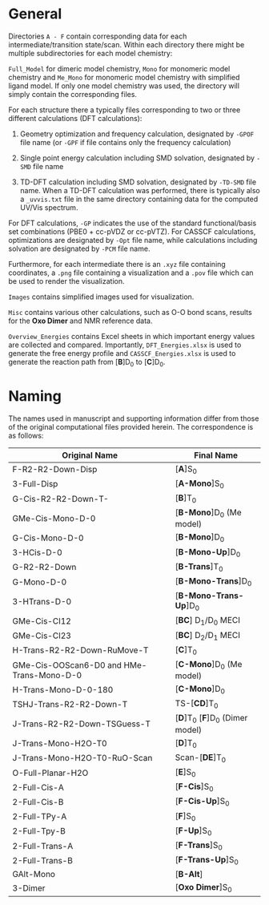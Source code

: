 # General

Directories `A - F` contain corresponding data for each intermediate/transition state/scan. Within each directory there might be multiple subdirectories for each model chemistry:

`Full_Model` for dimeric model chemistry, `Mono` for monomeric model chemistry and `Me_Mono` for monomeric model chemistry with simplified ligand model. If only one model chemistry was used, the directory will simply contain the corresponding files.

For each structure there a typically files corresponding to two or three different calculations (DFT calculations):

1. Geometry optimization and frequency calculation, designated by `-GPOF` file name (or `-GPF` if file contains only the frequency calculation)

2. Single point energy calculation including SMD solvation, designated by `-SMD` file name

3. TD-DFT calculation including SMD solvation, designated by `-TD-SMD` file name. When a TD-DFT calculation was performed, there is typically also a `_uvvis.txt` file in the same directory containing data for the computed UV/Vis spectrum.

For DFT calculations, `-GP` indicates the use of the standard functional/basis set combinations (PBE0 + cc-pVDZ or cc-pVTZ). For CASSCF calculations, optimizations are designated by `-Opt` file name, while calculations including solvation are designated by `-PCM` file name.

Furthermore, for each intermediate there is an `.xyz` file containing coordinates, a `.png` file containing a visualization and a `.pov` file which can be used to render the visualization.

`Images` contains simplified images used for visualization.

`Misc` contains various other calculations, such as O-O bond scans, results for the **Oxo Dimer** and NMR reference data.

`Overview_Energies` contains Excel sheets in which important energy values are collected and compared. Importantly, `DFT_Energies.xlsx` is used to generate the free energy profile and `CASSCF_Energies.xlsx` is used to generate the reaction path from [**B**]D<sub>0</sub> to [**C**]D<sub>0</sub>.

# Naming

The names used in manuscript and supporting information differ from those of the original computational files provided herein. The correspondence is as follows:

Original Name | Final Name
--- | ----
F-R2-R2-Down-Disp | [**A**]S<sub>0</sub>
3-Full-Disp | [**A-Mono**]S<sub>0</sub>
G-Cis-R2-R2-Down-T- | [**B**]T<sub>0</sub>
GMe-Cis-Mono-D-0 | [**B-Mono**]D<sub>0</sub> (Me model)
G-Cis-Mono-D-0 | [**B-Mono**]D<sub>0</sub>
3-HCis-D-0 | [**B-Mono-Up**]D<sub>0</sub>
G-R2-R2-Down | [**B-Trans**]T<sub>0</sub>
G-Mono-D-0 | [**B-Mono-Trans**]D<sub>0</sub>
3-HTrans-D-0 | [**B-Mono-Trans-Up**]D<sub>0</sub>
GMe-Cis-CI12 | [**BC**] D<sub>1</sub>/D<sub>0</sub> MECI
GMe-Cis-CI23 | [**BC**] D<sub>2</sub>/D<sub>1</sub> MECI
H-Trans-R2-R2-Down-RuMove-T | [**C**]T<sub>0</sub>
GMe-Cis-OOScan6-D0 and HMe-Trans-Mono-D-0 | [**C-Mono**]D<sub>0</sub> (Me model)
H-Trans-Mono-D-0-180 | [**C-Mono**]D<sub>0</sub>
TSHJ-Trans-R2-R2-Down-T | TS-[**CD**]T<sub>0</sub>
J-Trans-R2-R2-Down-TSGuess-T | [**D**]T<sub>0</sub> [**F**]D<sub>0</sub> (Dimer model)
J-Trans-Mono-H2O-T0 | [**D**]T<sub>0</sub>
J-Trans-Mono-H2O-T0-RuO-Scan | Scan-[**DE**]T<sub>0</sub>
O-Full-Planar-H2O | [**E**]S<sub>0</sub>
2-Full-Cis-A | [**F-Cis**]S<sub>0</sub>
2-Full-Cis-B | [**F-Cis-Up**]S<sub>0</sub>
2-Full-TPy-A | [**F**]S<sub>0</sub>
2-Full-Tpy-B | [**F-Up**]S<sub>0</sub>
2-Full-Trans-A | [**F-Trans**]S<sub>0</sub>
2-Full-Trans-B | [**F-Trans-Up**]S<sub>0</sub>
GAlt-Mono | [**B-Alt**]
3-Dimer | [**Oxo Dimer**]S<sub>0</sub>






